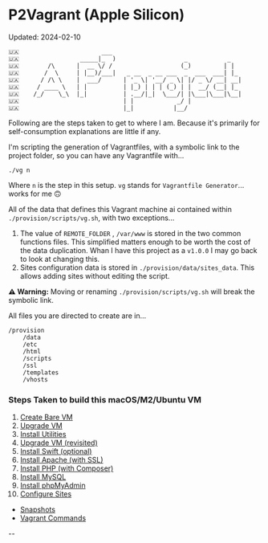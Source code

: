 # P2Vagrant (Apple Silicon)

Updated: 2024-02-10

```
🇺🇦                       ___
🇺🇦                 _____|_  )                   _           _
🇺🇦        /\      |  __ \/ /                   (_)         | |
🇺🇦       /  \     | |__)/___|   _ __  _ __ ___  _  ___  ___| |_
🇺🇦      / /\ \    |  ___/      | '_ \| '__/ _ \| |/ _ \/ __| __|
🇺🇦     / ____ \   | |          | |_) | | | (_) | |  __/ (__| |_
🇺🇦    /_/    \_\  |_|          | .__/|_|  \___/| |\___|\___|\__|
🇺🇦                             | |            _/ |
🇺🇦                             |_|           |__/
```

Following are the steps taken to get to where I am. Because it's primarily for self-consumption explanations are little if any.

I'm scripting the generation of Vagrantfiles, with a symbolic link to the project folder, so you can have any Vagrantfile with...

```
./vg n
```

Where `n` is the step in this setup. `vg` stands for `Vagrantfile Generator`... works for me 🙃

All of the data that defines this Vagrant machine ai contained within `./provision/scripts/vg.sh`, with two exceptions...

1. The value of `REMOTE_FOLDER` , `/var/www` is stored in the two common functions files. This simplified matters enough to be worth the cost of the data duplication. Whan I have this project as a `v1.0.0` I may go back to look at changing this.
2. Sites configuration data is stored in `./provision/data/sites_data`. This allows adding sites without editing the script.

**⚠️ Warning:** Moving or renaming `./provision/scripts/vg.sh` will break the symbolic link.

All files you are directed to create are in...

```
/provision
	/data
	/etc
	/html
	/scripts
	/ssl
	/templates
	/vhosts
```

### <a id="steps"></a> Steps Taken to build this macOS/M2/Ubuntu VM

01. [Create Bare VM](./docs/01_Create_Bare_VM.md)
02. [Upgrade VM](./docs/02_Upgrade_VM.md)
03. [Install Utilities](./docs/03_Install_Utilities.md)
04. [Upgrade VM (revisited)](./docs/04_Upgrade_VM.md)
05. [Install Swift (optional)](./docs/05_Install_Swift.md)
06. [Install Apache (with SSL)](./docs/06_Install_Apache.md)
07. [Install PHP (with Composer)](./docs/07_Install_PHP.md)
08. [Install MySQL](./docs/08_Install_MySQL.md)
09. [Install phpMyAdmin](./docs/09_Install_phpMyAdmin.md)
10. [Configure Sites](./docs/10_Configure_Sites.md)

<!--
11. [Page Title](./docs/11_Page_Title.md)
12. [Page Title](./docs/12_Page_Title.md)
13. [Page Title](./docs/13_Page_Title.md)
14. [Page Title](./docs/14_Page_Title.md)
15. [Page Title](./docs/15_Page_Title.md)
-->

* [Snapshots](./docs/Snapshots.md)
* [Vagrant Commands](./docs/Commands.md)

--
